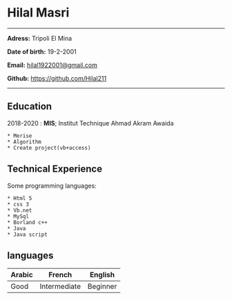 Hilal Masri
============

-------------------     ----------------------------
**Adress:** Tripoli El Mina 

**Date of birth:** 19-2-2001

**Email:** hilal1922001@gmail.com



**Github:** https://github.com/Hilal211
-------------------     ----------------------------

Education
---------

2018-2020 
:   **MIS**; Institut Technique Ahmad Akram Awaida

    * Merise
    * Algorithm
    * Create project(vb+access)




Technical Experience
--------------------

Some programming languages:

    * Html 5
    * css 3
    * Vb.net
    * MySql
    * Borland c++
    * Java
    * Java script
  
languages
--------------------

| Arabic | French       | English  |
| ------ | ------------ | -------- |
| Good   | Intermediate | Beginner |
